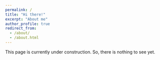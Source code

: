 ```yaml
---
permalink: /
title: "Hi there!"
excerpt: "About me"
author_profile: true
redirect_from: 
  - /about/
  - /about.html
---
```


This page is currently under construction. So, there is nothing to see yet. 
